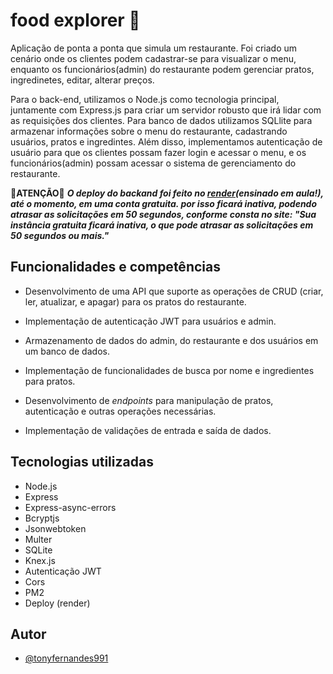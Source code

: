 
# food explorer 🚀

Aplicação de ponta a ponta que simula um restaurante. Foi criado um cenário onde os clientes podem cadastrar-se para visualizar o menu, enquanto os funcionários(admin) do restaurante podem gerenciar pratos, ingredinetes, editar, alterar preços.

Para o back-end, utilizamos o Node.js como tecnologia principal, juntamente com Express.js para criar um servidor robusto que irá lidar com as requisições dos clientes. Para banco de dados utilizamos SQLlite para armazenar informações sobre o menu do restaurante, cadastrando usuários, pratos e ingredintes. Além disso, implementamos autenticação de usuário para que os clientes possam fazer login e acessar o menu, e os funcionários(admin) possam acessar o sistema de gerenciamento do restaurante.

🚨**ATENÇÃO**🚨
***O deploy do backand foi feito no [render](https://api-rocketfood.onrender.com/)(ensinado em aula!), até o momento, em uma conta gratuita. por isso ficará inativa, podendo atrasar as solicitações em 50 segundos, conforme consta no site: "Sua instância gratuita ficará inativa, o que pode atrasar as solicitações em 50 segundos ou mais."***

## Funcionalidades e competências

- Desenvolvimento de uma API que suporte as operações de CRUD (criar, ler, atualizar, e apagar) para os pratos do restaurante.

- Implementação de autenticação JWT para usuários e admin.

- Armazenamento de dados do admin, do restaurante e dos usuários em um banco de dados.

- Implementação de funcionalidades de busca por nome e ingredientes para pratos.

- Desenvolvimento de *endpoints* para manipulação de pratos, autenticação e outras operações necessárias.

- Implementação de validações de entrada e saída de dados.


## Tecnologias utilizadas

- Node.js
- Express
- Express-async-errors
- Bcryptjs
- Jsonwebtoken
- Multer 
- SQLite
- Knex.js
- Autenticação JWT
- Cors
- PM2
- Deploy (render)

## Autor

- [@tonyfernandes991](https://github.com/tonyfernandes991)


